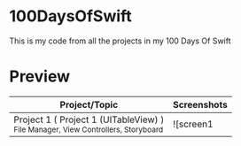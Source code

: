 # 100DaysOfSwift
This is my code from all the projects in my 100 Days Of Swift

# Preview
| Project/Topic | Screenshots |
| --------------|------------ |
| Project 1 ( Project 1 (UITableView) ) <br/><sub> File Manager, View Controllers, Storyboard </sub>| ![screen1|(https://github.com/khumargirdhar/100DaysOfSwift/blob/main/Project%201%20(UITableView)/Screenshots/P1-01.png) ![screen2](https://github.com/khumargirdhar/100DaysOfSwift/blob/main/Project%201%20(UITableView)/Screenshots/P1-01.png) |
